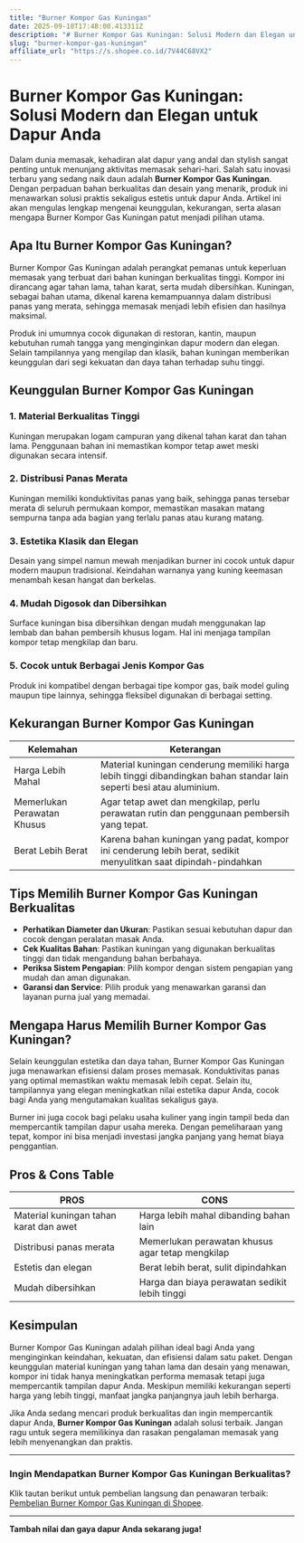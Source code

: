 ```yaml
---
title: "Burner Kompor Gas Kuningan"
date: 2025-09-18T17:48:00.413311Z
description: "# Burner Kompor Gas Kuningan: Solusi Modern dan Elegan untuk Dapur Anda..."
slug: "burner-kompor-gas-kuningan"
affiliate_url: "https://s.shopee.co.id/7V44C68VX2"
---
```

# Burner Kompor Gas Kuningan: Solusi Modern dan Elegan untuk Dapur Anda

Dalam dunia memasak, kehadiran alat dapur yang andal dan stylish sangat penting untuk menunjang aktivitas memasak sehari-hari. Salah satu inovasi terbaru yang sedang naik daun adalah **Burner Kompor Gas Kuningan**. Dengan perpaduan bahan berkualitas dan desain yang menarik, produk ini menawarkan solusi praktis sekaligus estetis untuk dapur Anda. Artikel ini akan mengulas lengkap mengenai keunggulan, kekurangan, serta alasan mengapa Burner Kompor Gas Kuningan patut menjadi pilihan utama.

## Apa Itu Burner Kompor Gas Kuningan?

Burner Kompor Gas Kuningan adalah perangkat pemanas untuk keperluan memasak yang terbuat dari bahan kuningan berkualitas tinggi. Kompor ini dirancang agar tahan lama, tahan karat, serta mudah dibersihkan. Kuningan, sebagai bahan utama, dikenal karena kemampuannya dalam distribusi panas yang merata, sehingga memasak menjadi lebih efisien dan hasilnya maksimal.

Produk ini umumnya cocok digunakan di restoran, kantin, maupun kebutuhan rumah tangga yang menginginkan dapur modern dan elegan. Selain tampilannya yang mengilap dan klasik, bahan kuningan memberikan keunggulan dari segi kekuatan dan daya tahan terhadap suhu tinggi.

## Keunggulan Burner Kompor Gas Kuningan

### 1. Material Berkualitas Tinggi  
Kuningan merupakan logam campuran yang dikenal tahan karat dan tahan lama. Penggunaan bahan ini memastikan kompor tetap awet meski digunakan secara intensif.

### 2. Distribusi Panas Merata  
Kuningan memiliki konduktivitas panas yang baik, sehingga panas tersebar merata di seluruh permukaan kompor, memastikan masakan matang sempurna tanpa ada bagian yang terlalu panas atau kurang matang.

### 3. Estetika Klasik dan Elegan  
Desain yang simpel namun mewah menjadikan burner ini cocok untuk dapur modern maupun tradisional. Keindahan warnanya yang kuning keemasan menambah kesan hangat dan berkelas.

### 4. Mudah Digosok dan Dibersihkan  
Surface kuningan bisa dibersihkan dengan mudah menggunakan lap lembab dan bahan pembersih khusus logam. Hal ini menjaga tampilan kompor tetap mengkilap dan baru.

### 5. Cocok untuk Berbagai Jenis Kompor Gas  
Produk ini kompatibel dengan berbagai tipe kompor gas, baik model guling maupun tipe lainnya, sehingga fleksibel digunakan di berbagai setting.

## Kekurangan Burner Kompor Gas Kuningan

| Kelemahan | Keterangan |
| --- | --- |
| Harga Lebih Mahal | Material kuningan cenderung memiliki harga lebih tinggi dibandingkan bahan standar lain seperti besi atau aluminium. |
| Memerlukan Perawatan Khusus | Agar tetap awet dan mengkilap, perlu perawatan rutin dan penggunaan pembersih yang tepat. |
| Berat Lebih Berat | Karena bahan kuningan yang padat, kompor ini cenderung lebih berat, sedikit menyulitkan saat dipindah-pindahkan |

## Tips Memilih Burner Kompor Gas Kuningan Berkualitas

- **Perhatikan Diameter dan Ukuran**: Pastikan sesuai kebutuhan dapur dan cocok dengan peralatan masak Anda.
- **Cek Kualitas Bahan**: Pastikan kuningan yang digunakan berkualitas tinggi dan tidak mengandung bahan berbahaya.
- **Periksa Sistem Pengapian**: Pilih kompor dengan sistem pengapian yang mudah dan aman digunakan.
- **Garansi dan Service**: Pilih produk yang menawarkan garansi dan layanan purna jual yang memadai.

## Mengapa Harus Memilih Burner Kompor Gas Kuningan?

Selain keunggulan estetika dan daya tahan, Burner Kompor Gas Kuningan juga menawarkan efisiensi dalam proses memasak. Konduktivitas panas yang optimal memastikan waktu memasak lebih cepat. Selain itu, tampilannya yang elegan meningkatkan nilai estetika dapur Anda, cocok bagi Anda yang mengutamakan kualitas sekaligus gaya.

Burner ini juga cocok bagi pelaku usaha kuliner yang ingin tampil beda dan mempercantik tampilan dapur usaha mereka. Dengan pemeliharaan yang tepat, kompor ini bisa menjadi investasi jangka panjang yang hemat biaya penggantian.

## Pros & Cons Table

| PROS | CONS |
| --- | --- |
| Material kuningan tahan karat dan awet | Harga lebih mahal dibanding bahan lain |
| Distribusi panas merata | Memerlukan perawatan khusus agar tetap mengkilap |
| Estetis dan elegan | Berat lebih berat, sulit dipindahkan |
| Mudah dibersihkan | Harga dan biaya perawatan sedikit lebih tinggi |

## Kesimpulan

Burner Kompor Gas Kuningan adalah pilihan ideal bagi Anda yang menginginkan keindahan, kekuatan, dan efisiensi dalam satu paket. Dengan keunggulan material kuningan yang tahan lama dan desain yang menawan, kompor ini tidak hanya meningkatkan performa memasak tetapi juga mempercantik tampilan dapur Anda. Meskipun memiliki kekurangan seperti harga yang lebih tinggi, manfaat jangka panjangnya jauh lebih berharga.

Jika Anda sedang mencari produk berkualitas dan ingin mempercantik dapur Anda, **Burner Kompor Gas Kuningan** adalah solusi terbaik. Jangan ragu untuk segera memilikinya dan rasakan pengalaman memasak yang lebih menyenangkan dan praktis.

---

### Ingin Mendapatkan Burner Kompor Gas Kuningan Berkualitas?  
Klik tautan berikut untuk pembelian langsung dan penawaran terbaik: [Pembelian Burner Kompor Gas Kuningan di Shopee](https://s.shopee.co.id/7V44C68VX2).

---

**Tambah nilai dan gaya dapur Anda sekarang juga!**